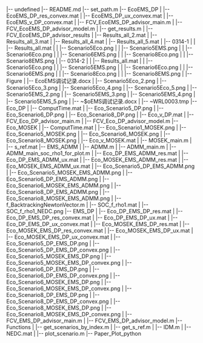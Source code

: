 |-- undefined
    |-- README.md
    |-- set_path.m
    |-- EcoEMS_DP
    |   |-- EcoEMS_DP_res_convex.mat
    |   |-- EcoEMS_DP_ux_convex.mat
    |   |-- EcoEMS_v_DP_convex.mat
    |   |-- FCV_EcoEMS_DP_advisor_main.m
    |   |-- FCV_EcoEMS_DP_advisor_model.m
    |   |-- get_results.m
    |   |-- FCV_EcoEMS_DP_advisor_results
    |       |-- Results_all_2.mat
    |       |-- Results_all_3.mat
    |       |-- Results_all_4.mat
    |       |-- Results_all_5.mat
    |       |-- 0314-1
    |       |   |-- Results_all.mat
    |       |   |-- Scenario5Eco.png
    |       |   |-- Scenario5EMS.png
    |       |   |-- Scenario6Eco.png
    |       |   |-- Scenario6EMS.png
    |       |   |-- Scenario8Eco.png
    |       |   |-- Scenario8EMS.png
    |       |-- 0314-2
    |       |   |-- Results_all.mat
    |       |   |-- Scenario5Eco.png
    |       |   |-- Scenario5EMS.png
    |       |   |-- Scenario6Eco.png
    |       |   |-- Scenario6EMS.png
    |       |   |-- Scenario8Eco.png
    |       |   |-- Scenario8EMS.png
    |       |-- Figure
    |           |-- EcoEMS调试记录.docx
    |           |-- Scenario5Eco_2.png
    |           |-- Scenario5Eco_3.png
    |           |-- Scenario5Eco_4.png
    |           |-- Scenario5Eco_5.png
    |           |-- Scenario5EMS_2.png
    |           |-- Scenario5EMS_3.png
    |           |-- Scenario5EMS_4.png
    |           |-- Scenario5EMS_5.png
    |           |-- ~$oEMS调试记录.docx
    |           |-- ~WRL0003.tmp
    |-- Eco_DP
    |   |-- ComputTime.mat
    |   |-- Eco_Scenario5_DP.png
    |   |-- Eco_Scenario6_DP.png
    |   |-- Eco_Scenario8_DP.png
    |   |-- Eco_v_DP.mat
    |   |-- FCV_Eco_DP_advisor_main.m
    |   |-- FCV_Eco_DP_advisor_model.m
    |-- Eco_MOSEK
    |   |-- ComputTime.mat
    |   |-- Eco_Scenario1_MOSEK.png
    |   |-- Eco_Scenario5_MOSEK.png
    |   |-- Eco_Scenario6_MOSEK.png
    |   |-- Eco_Scenario8_MOSEK.png
    |   |-- Eco_v_MOSEK.mat
    |   |-- MOSEK_main.m
    |   |-- s_ref.mat
    |-- EMS_ADMM
    |   |-- ADMM.m
    |   |-- ADMM_main.m
    |   |-- ADMM_main_soc_rho1_for_plot.m
    |   |-- Eco_DP_EMS_ADMM_res.mat
    |   |-- Eco_DP_EMS_ADMM_ux.mat
    |   |-- Eco_MOSEK_EMS_ADMM_res.mat
    |   |-- Eco_MOSEK_EMS_ADMM_ux.mat
    |   |-- Eco_Scenario5_DP_EMS_ADMM.png
    |   |-- Eco_Scenario5_MOSEK_EMS_ADMM.png
    |   |-- Eco_Scenario6_DP_EMS_ADMM.png
    |   |-- Eco_Scenario6_MOSEK_EMS_ADMM.png
    |   |-- Eco_Scenario8_DP_EMS_ADMM.png
    |   |-- Eco_Scenario8_MOSEK_EMS_ADMM.png
    |   |-- f_BacktrackingNewtonVector.m
    |   |-- SOC_f_rho1.mat
    |   |-- SOC_f_rho1_NEDC.png
    |-- EMS_DP
    |   |-- Eco_DP_EMS_DP_res.mat
    |   |-- Eco_DP_EMS_DP_res_convex.mat
    |   |-- Eco_DP_EMS_DP_ux.mat
    |   |-- Eco_DP_EMS_DP_ux_convex.mat
    |   |-- Eco_MOSEK_EMS_DP_res.mat
    |   |-- Eco_MOSEK_EMS_DP_res_convex.mat
    |   |-- Eco_MOSEK_EMS_DP_ux.mat
    |   |-- Eco_MOSEK_EMS_DP_ux_convex.mat
    |   |-- Eco_Scenario5_DP_EMS_DP.png
    |   |-- Eco_Scenario5_DP_EMS_DP_convex.png
    |   |-- Eco_Scenario5_MOSEK_EMS_DP.png
    |   |-- Eco_Scenario5_MOSEK_EMS_DP_convex.png
    |   |-- Eco_Scenario6_DP_EMS_DP.png
    |   |-- Eco_Scenario6_DP_EMS_DP_convex.png
    |   |-- Eco_Scenario6_MOSEK_EMS_DP.png
    |   |-- Eco_Scenario6_MOSEK_EMS_DP_convex.png
    |   |-- Eco_Scenario8_DP_EMS_DP.png
    |   |-- Eco_Scenario8_DP_EMS_DP_convex.png
    |   |-- Eco_Scenario8_MOSEK_EMS_DP.png
    |   |-- Eco_Scenario8_MOSEK_EMS_DP_convex.png
    |   |-- FCV_EMS_DP_advisor_main.m
    |   |-- FCV_EMS_DP_advisor_model.m
    |-- Functions
    |   |-- get_scenarios_by_index.m
    |   |-- get_s_ref.m
    |   |-- IDM.m
    |   |-- NEDC.mat
    |   |-- plot_scenario.m
    |-- Paper_Plot_python
